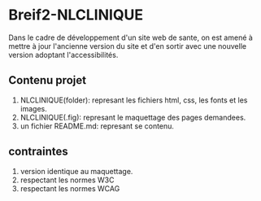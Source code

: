# Breif2-NLCLINIQUE
Dans le cadre de développement d'un site web de sante, on est amené à mettre à jour l'ancienne version du site et d'en sortir avec une nouvelle version adoptant l'accessibilités.

## Contenu projet
1. NLCLINIQUE(folder): represant les fichiers html, css, les fonts et les images.
2. NLCLINIQUE(.fig): represant le maquettage des pages demandees.
3. un fichier README.md: represant se contenu.

## contraintes
1. version identique au maquettage.
2. respectant les normes W3C
3. respectant les normes WCAG

